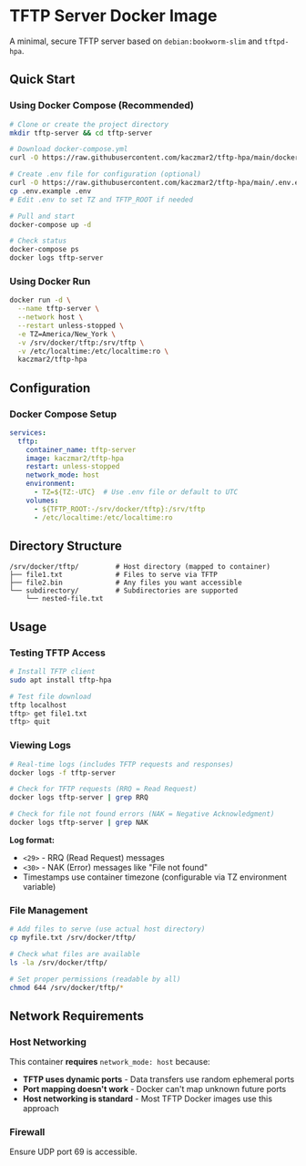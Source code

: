 # TFTP Server Docker Image

A minimal, secure TFTP server based on `debian:bookworm-slim` and `tftpd-hpa`.

## Quick Start

### Using Docker Compose (Recommended)

```bash
# Clone or create the project directory
mkdir tftp-server && cd tftp-server

# Download docker-compose.yml
curl -O https://raw.githubusercontent.com/kaczmar2/tftp-hpa/main/docker-compose.yml

# Create .env file for configuration (optional)
curl -O https://raw.githubusercontent.com/kaczmar2/tftp-hpa/main/.env.example
cp .env.example .env
# Edit .env to set TZ and TFTP_ROOT if needed

# Pull and start
docker-compose up -d

# Check status
docker-compose ps
docker logs tftp-server
```

### Using Docker Run

```bash
docker run -d \
  --name tftp-server \
  --network host \
  --restart unless-stopped \
  -e TZ=America/New_York \
  -v /srv/docker/tftp:/srv/tftp \
  -v /etc/localtime:/etc/localtime:ro \
  kaczmar2/tftp-hpa
```

## Configuration

### Docker Compose Setup

```yaml
services:
  tftp:
    container_name: tftp-server
    image: kaczmar2/tftp-hpa
    restart: unless-stopped
    network_mode: host
    environment:
      - TZ=${TZ:-UTC}  # Use .env file or default to UTC
    volumes:
      - ${TFTP_ROOT:-/srv/docker/tftp}:/srv/tftp
      - /etc/localtime:/etc/localtime:ro
```

## Directory Structure

```
/srv/docker/tftp/         # Host directory (mapped to container)
├── file1.txt             # Files to serve via TFTP
├── file2.bin             # Any files you want accessible
└── subdirectory/         # Subdirectories are supported
    └── nested-file.txt
```

## Usage

### Testing TFTP Access

```bash
# Install TFTP client
sudo apt install tftp-hpa

# Test file download
tftp localhost
tftp> get file1.txt
tftp> quit
```

### Viewing Logs

```bash
# Real-time logs (includes TFTP requests and responses)
docker logs -f tftp-server

# Check for TFTP requests (RRQ = Read Request)
docker logs tftp-server | grep RRQ

# Check for file not found errors (NAK = Negative Acknowledgment)
docker logs tftp-server | grep NAK
```

**Log format:**
- `<29>` - RRQ (Read Request) messages
- `<30>` - NAK (Error) messages like "File not found"
- Timestamps use container timezone (configurable via TZ environment variable)

### File Management

```bash
# Add files to serve (use actual host directory)
cp myfile.txt /srv/docker/tftp/

# Check what files are available
ls -la /srv/docker/tftp/

# Set proper permissions (readable by all)
chmod 644 /srv/docker/tftp/*
```

## Network Requirements

### Host Networking

This container **requires** `network_mode: host` because:

- **TFTP uses dynamic ports** - Data transfers use random ephemeral ports
- **Port mapping doesn't work** - Docker can't map unknown future ports
- **Host networking is standard** - Most TFTP Docker images use this approach

### Firewall

Ensure UDP port 69 is accessible.
